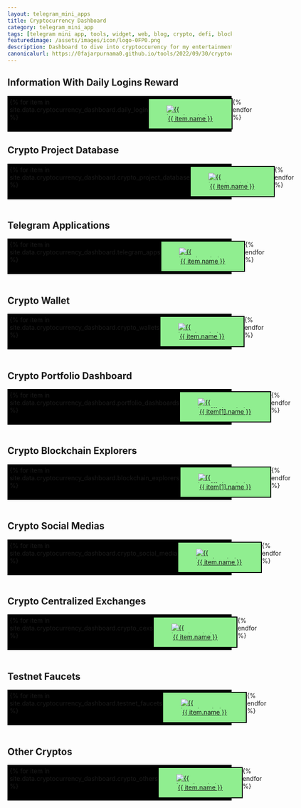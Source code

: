 ```yaml
---
layout: telegram_mini_apps
title: Cryptocurrency Dashboard
category: telegram_mini_app
tags: [telegram mini app, tools, widget, web, blog, crypto, defi, blockchain, news, information, dashboard]
featuredimage: /assets/images/icon/logo-0FP0.png
description: Dashboard to dive into cryptoccurency for my entertainment and hopefully others can enjoy as well.
canonicalurl: https://0fajarpurnama0.github.io/tools/2022/09/30/cryptocurrency-dashboard
---
```

<style>
  .wrapper {
    display: flex;
  }

  .wrapper > * {
    width: 100%;
  }

  .grid-container-6-3 {
    display: grid;
    grid-template-columns: auto auto;
    background-color: black;
    padding: 5px;
  }

  @media screen and (min-width: 1000px) {
	  .grid-container-6-3 {
		  display: grid;
		  grid-template-columns: auto auto auto auto auto auto;
	  }
  }

  @media screen and (min-width: 800px) and (max-width: 1000px) {
	  .grid-container-6-3 {
		  display: grid;
		  grid-template-columns: auto auto auto auto auto;
	  }
  }

  @media screen and (min-width: 600px) and (max-width: 800px) {
	  .grid-container-6-3 {
		  display: grid;
		  grid-template-columns: auto auto auto auto;
	  }
  }

  @media screen and (min-width: 400px) and (max-width: 600px) {
	  .grid-container-6-3 {
		  display: grid;
		  grid-template-columns: auto auto auto;
	  }
  }

  .grid-item-6-3 {
    background-color: lightgreen;
    border: 2px solid black;
  }

  .grid-item-6-3 > figure > figcaption {
    text-align: center;
  }

  .grid-item-6-3 > figure > img {
    max-height:1.5em;
    display: block;
    margin-left: auto;
    margin-right: auto;
  }

  .grid-item-6-3:hover {
    background-color: yellow;
  }
</style>

<!-- List of Crypto Information With Daily Login Start -->
<h2>Information With Daily Logins Reward</h2>
<div class="grid-container-6-3">
  {% for item in site.data.cryptocurrency_dashboard.daily_login %}
  <a href="{{ item.link }}" target="_blank" class="grid-item-6-3">
    <figure>
      <img src="{{ item.icon }}" alt="{{ item.description }}" />
      <figcaption>{{ item.name }}</figcaption>
    </figure>
  </a>
  {% endfor %}
</div>
<!-- List of Crypto Information With Daily Login End -->

<!-- List of crypto project database Start -->
<h2>Crypto Project Database</h2>
<div class="grid-container-6-3">
  {% for item in site.data.cryptocurrency_dashboard.crypto_project_database %}
  <a href="{{ item.link }}" target="_blank" class="grid-item-6-3">
    <figure>
    <img src="{{ item.icon }}" alt="{{ item.description }}" />
    <figcaption>{{ item.name }}</figcaption>
    </figure>
  </a>
  {% endfor %}
</div>
<br />
<!-- List of crypto project database End -->

<!-- List of Telegram Applications Start -->
<h2>Telegram Applications</h2>
<div class="grid-container-6-3">
  {% for item in site.data.cryptocurrency_dashboard.telegram_apps %}
  <a href="{{ item.link }}" target="_blank" class="grid-item-6-3">
    <figure>
    <img src="{{ item.icon }}" alt="{{ item.description }}"/>
    <figcaption>{{ item.name }}</figcaption>
    </figure>
  </a>
  {% endfor %}
</div>
<br />
<!-- List of Telegram Applications End -->

<!-- List of crypto wallet Start -->
<h2>Crypto Wallet</h2>
<div class="grid-container-6-3">
  {% for item in site.data.cryptocurrency_dashboard.crypto_wallets %}
  <a href="{{ item.link }}" target="_blank" class="grid-item-6-3">
    <figure>
    <img src="{{ item.icon }}" alt="{{ item.description }}" />
    <figcaption>{{ item.name }}</figcaption>
    </figure>
  </a>
  {% endfor %}
</div>
<br />
<!-- List of crypto wallet End -->

<!-- List of crypto portfolio dashboard Start -->
<h2>Crypto Portfolio Dashboard</h2>
<div class="grid-container-6-3">
  {% for item in site.data.cryptocurrency_dashboard.portfolio_dashboards %}
    <a href="{{ item[1].website }}" target="_blank" class="grid-item-6-3">
      <figure>
      <img src="{{ item[1].icon }}" alt="{{ item[1].description }}" />
      <figcaption>{{ item[1].name }}</figcaption>
      </figure>
    </a>
  {% endfor %}
</div>
<br />
<!-- List of crypto portfolio dashboard End -->

<!-- List of crypto blockchain explorers Start -->
<h2>Crypto Blockchain Explorers</h2>
<div class="grid-container-6-3">
  {% for item in site.data.cryptocurrency_dashboard.blockchain_explorers %}
    <a href="{{ item[1].website }}" target="_blank" class="grid-item-6-3">
      <figure>
      <img src="{{ item[1].icon }}" alt="{{ item[1].description }}" />
      <figcaption>{{ item[1].name }}</figcaption>
      </figure>
    </a>
  {% endfor %}
</div>
<br />
<!-- List of crypto blockchain explorers End -->

<!-- List of crypto social media Start -->
<h2>Crypto Social Medias</h2>
<div class="grid-container-6-3">
  {% for item in site.data.cryptocurrency_dashboard.crypto_social_media %}
  <a href="{{ item.link }}" target="_blank" class="grid-item-6-3">
    <figure>
    <img src="{{ item.icon }}" alt="{{ item.description }}" />
    <figcaption>{{ item.name }}</figcaption>
    </figure>
  </a>
  {% endfor %}
</div>
<br />
<!-- List of crypto social media End -->

<!-- List of crypto centralized exchanges Start -->
<h2>Crypto Centralized Exchanges</h2>
<div class="grid-container-6-3">
  {% for item in site.data.cryptocurrency_dashboard.crypto_cexs %}
  <a href="{{ item.link }}" target="_blank" class="grid-item-6-3">
    <figure>
    <img src="{{ item.icon }}" alt="{{ item.description }}" />
    <figcaption>{{ item.name }}</figcaption>
    </figure>
  </a>
  {% endfor %}
</div>
<br />
<!-- List of crypto centralized exchanges End -->

<!-- List of testnet faucets Start -->
<h2>Testnet Faucets</h2>
<div class="grid-container-6-3">
  {% for item in site.data.cryptocurrency_dashboard.testnet_faucets %}
  <a href="{{ item.link }}" target="_blank" class="grid-item-6-3">
    <figure>
    <img src="{{ item.icon }}" alt="{{ item.description }}" />
    <figcaption>{{ item.name }}</figcaption>
    </figure>
  </a>
  {% endfor %}
</div>
<br />
<!-- List of testnet faucets End -->

<!-- List of Other Cryptos Start -->
<h2>Other Cryptos</h2>
<div class="grid-container-6-3">
  {% for item in site.data.cryptocurrency_dashboard.crypto_others %}
  <a href="{{ item.link }}" target="_blank" class="grid-item-6-3">
    <figure>
    <img src="{{ item.icon }}" alt="{{ item.description }}" />
    <figcaption>{{ item.name }}</figcaption>
    </figure>
  </a>
  {% endfor %}
</div>
<br />
<!-- List of Other Cryptos End -->